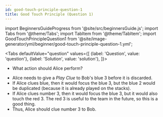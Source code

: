 ```yaml
---
id: good-touch-principle-question-1
title: Good Touch Principle (Question 1)
---
```


import BeginnersGuideProgress from '@site/src/beginnersGuide.js';
import Tabs from '@theme/Tabs';
import TabItem from '@theme/TabItem';
import GoodTouchPrincipleQuestion1 from '@site/image-generator/yml/beginner/good-touch-principle-question-1.yml';

<BeginnersGuideProgress id="good-touch-principle-question-1" />

<!-- lint disable no-undefined-references -->

<Tabs
defaultValue="question"
values={[
{label: 'Question', value: 'question'},
{label: 'Solution', value: 'solution'},
]}>
<TabItem value="question">

- What action should Alice perform?

</TabItem>
<TabItem value="solution">

- Alice needs to give a _Play Clue_ to Bob's blue 3 before it is discarded.
- If Alice clues blue, then it would focus the blue 3, but the blue 2 would be duplicated (because it is already played on the stacks).
- If Alice clues number 3, then it would focus the blue 3, but it would also touch the red 3. The red 3 is useful to the team in the future, so this is a good thing.
- Thus, Alice should clue number 3 to Bob.

</TabItem>
</Tabs>

<GoodTouchPrincipleQuestion1 />
